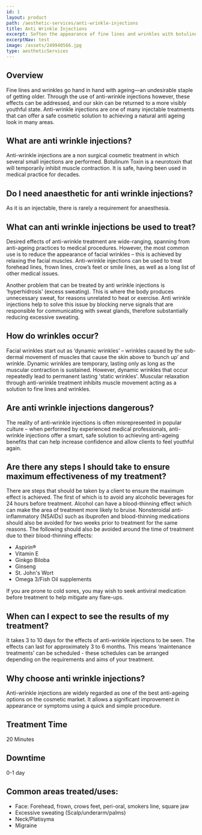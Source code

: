 ```yaml
---
id: 1
layout: product
path: /aesthetic-services/anti-wrinkle-injections
title: Anti Wrinkle Injections
excerpt: Soften the appearance of fine lines and wrinkles with botulinum toxin.
excerptNav: test
image: /assets/249940566.jpg
type: aestheticServices
---
```


## Overview

Fine lines and wrinkles go hand in hand with ageing—an undesirable staple of getting older. Through the use of anti-wrinkle injections however, these effects can be addressed, and our skin can be returned to a more visibly youthful state. Anti-wrinkle injections are one of many injectable treatments that can offer a safe cosmetic solution to achieving a natural anti ageing look in many areas.

## What are anti wrinkle injections?

Anti-wrinkle injections are a non surgical cosmetic treatment in which several small injections are performed. Botulinum Toxin is a neurotoxin that will temporarily inhibit muscle contraction. It is safe, having been used in medical practice for decades.

## Do I need anaesthetic for anti wrinkle injections?

As it is an injectable, there is rarely a requirement for anaesthesia.

## What can anti wrinkle injections be used to treat?

Desired effects of anti-wrinkle treatment are wide-ranging, spanning from anti-ageing practices to medical procedures. However, the most common use is to reduce the appearance of facial wrinkles – this is achieved by relaxing the facial muscles. Anti-wrinkle injections can be used to treat forehead lines, frown lines, crow’s feet or smile lines, as well as a long list of other medical issues.

Another problem that can be treated by anti wrinkle injections is ‘hyperhidrosis’ (excess sweating). This is where the body produces unnecessary sweat, for reasons unrelated to heat or exercise. Anti wrinkle injections help to solve this issue by blocking nerve signals that are responsible for communicating with sweat glands, therefore substantially reducing excessive sweating.

## How do wrinkles occur?

Facial wrinkles start out as ‘dynamic wrinkles’ – wrinkles caused by the sub-dermal movement of muscles that cause the skin above to ‘bunch up’ and wrinkle. Dynamic wrinkles are temporary, lasting only as long as the muscular contraction is sustained. However, dynamic wrinkles that occur repeatedly lead to permanent lasting 'static wrinkles'. Muscular relaxation through anti-wrinkle treatment inhibits muscle movement acting as a solution to fine lines and wrinkles.

## Are anti wrinkle injections dangerous?

The reality of anti-wrinkle injections is often misrepresented in popular culture – when performed by experienced medical professionals, anti-wrinkle injections offer a smart, safe solution to achieving anti-ageing benefits that can help increase confidence and allow clients to feel youthful again.

## Are there any steps I should take to ensure maximum effectiveness of my treatment?

There are steps that should be taken by a client to ensure the maximum effect is achieved. The first of which is to avoid any alcoholic beverages for 24 hours before treatment. Alcohol can have a blood-thinning effect which can make the area of treatment more likely to bruise. Nonsteroidal anti-inflammatory (NSAIDs) such as ibuprofen and blood-thinning medications should also be avoided for two weeks prior to treatment for the same reasons. The following should also be avoided around the time of treatment due to their blood-thinning effects:

- Aspirin®
- Vitamin E
- Ginkgo Biloba
- Ginseng
- St. John's Wort
- Omega 3/Fish Oil supplements

If you are prone to cold sores, you may wish to seek antiviral medication before treatment to help mitigate any flare-ups.

## When can I expect to see the results of my treatment?

It takes 3 to 10 days for the effects of anti-wrinkle injections to be seen. The effects can last for approximately 3 to 6 months. This means ‘maintenance treatments’ can be scheduled - these schedules can be arranged depending on the requirements and aims of your treatment.

## Why choose anti wrinkle injections?

Anti-wrinkle injections are widely regarded as one of the best anti-ageing options on the cosmetic market. It allows a significant improvement in appearance or symptoms using a quick and simple procedure.

## Treatment Time

20 Minutes

## Downtime

0-1 day

## Common areas treated/uses:

- Face: Forehead, frown, crows feet, peri-oral, smokers line, square jaw
- Excessive sweating (Scalp/underarm/palms)
- Neck/Platisyma
- Migraine
